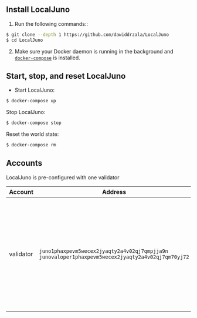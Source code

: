 ## Install LocalJuno

1. Run the following commands::

```sh
$ git clone --depth 1 https://github.com/dawiddrzala/LocalJuno
$ cd LocalJuno
```

2. Make sure your Docker daemon is running in the background and [`docker-compose`](https://github.com/docker/compose) is installed.

## Start, stop, and reset LocalJuno

- Start LocalJuno:

```sh
$ docker-compose up
```

Stop LocalJuno:

```sh
$ docker-compose stop
```

Reset the world state:

```sh
$ docker-compose rm
```

## Accounts

LocalJuno is pre-configured with one validator

| Account   | Address                                                                                                  | Mnemonic                                                                                                                                                                   |
| --------- | -------------------------------------------------------------------------------------------------------- | -------------------------------------------------------------------------------------------------------------------------------------------------------------------------- |
| validator | `juno1phaxpevm5wecex2jyaqty2a4v02qj7qmpjja9n`<br/>`junovaloper1phaxpevm5wecex2jyaqty2a4v02qj7qm70yj72` | `satisfy adjust timber high purchase tuition stool faith fine install that you unaware feed domain license impose boss human eager hat rent enjoy dawn`                    |